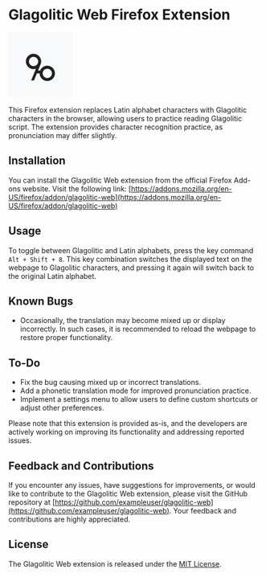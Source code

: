 # Glagolitic Web Firefox Extension

![Extension Icon](https://github.com/aaron-r-campbell/glagolitic-web-extension/blob/main/icon128.png)

This Firefox extension replaces Latin alphabet characters with Glagolitic characters in the browser, allowing users to practice reading Glagolitic script. The extension provides character recognition practice, as pronunciation may differ slightly.

## Installation

You can install the Glagolitic Web extension from the official Firefox Add-ons website. Visit the following link: [https://addons.mozilla.org/en-US/firefox/addon/glagolitic-web](https://addons.mozilla.org/en-US/firefox/addon/glagolitic-web)

## Usage

To toggle between Glagolitic and Latin alphabets, press the key command `Alt + Shift + 8`. This key combination switches the displayed text on the webpage to Glagolitic characters, and pressing it again will switch back to the original Latin alphabet.

## Known Bugs

- Occasionally, the translation may become mixed up or display incorrectly. In such cases, it is recommended to reload the webpage to restore proper functionality.

## To-Do

- Fix the bug causing mixed up or incorrect translations.
- Add a phonetic translation mode for improved pronunciation practice.
- Implement a settings menu to allow users to define custom shortcuts or adjust other preferences.

Please note that this extension is provided as-is, and the developers are actively working on improving its functionality and addressing reported issues.

## Feedback and Contributions

If you encounter any issues, have suggestions for improvements, or would like to contribute to the Glagolitic Web extension, please visit the GitHub repository at [https://github.com/exampleuser/glagolitic-web](https://github.com/exampleuser/glagolitic-web). Your feedback and contributions are highly appreciated.

## License

The Glagolitic Web extension is released under the [MIT License](LICENSE).